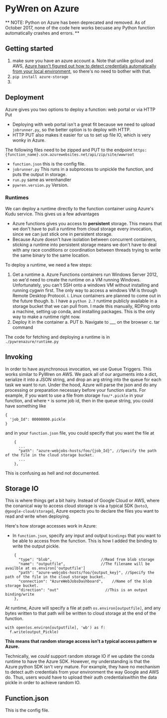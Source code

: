 # PyWren on Azure 

** NOTE: Python on Azure has been deprecated and removed. As of October 2017, none of the code here works becuase any Python function automatically crashes and errors. **

## Getting started

1.  make sure you have an azure account
    a. Note that unlike gcloud and AWS, [Azure hasn't figured out how to detect credentials automatically from your local environment](https://github.com/Azure/azure-sdk-for-python/issues/1310), so there's no need to bother with that.
2. `pip install azure-storage`
2. 

## Deployment
Azure gives you two options to deploy a function: web portal or via HTTP Put
* Deploying with web portal isn't a great fit because we need to upload `jobrunner.py`, so the better option is to deploy with HTTP.
* HTTP PUT also makes it easier for us to set up file IO, which is very wonky in Azure.

The following files need to be zipped and PUT to the endpoint `https:{function_name}.scm.azurewebsites.net/api/zip/site/wwwroot`

* `function.json` this is the config file. 
* `jobrunner.py` This runs in a subprocess to unpickle the function, and puts the output in storage.
* `run.py` same as wrenhandler
* `pywren.version.py` Version.

### Runtimes
We can deploy a runtime directly to the function container using Azure's Kudu service. This gives us a few advantages

* Azure functions gives you access to **persistent** storage. This means that we don't have to pull a runtime from cloud storage every invocation, since we can just stick one in persistent storage. 
* Because Azure doesn't have isolation between concurrent containers, sticking a runtime into persistent storage means we don't have to deal with any race conditions or coordination between threads trying to write the same binary to the same location.

To deploy a runtime, we need a few steps:
1. Get a runtime 
    a. Azure Functions containers run Windows Server 2012, so we'd need to create the runtime on a VM running Windows. Unfortunately, you can't SSH onto a windows VM without installing and running cygwin first. The only way to access a windows VM is through Remote Desktop Protocol.
        i. Linux containers are planned to come out in the future though.
    b. I have a `python 2.7` runtime publicly available in a storage bucket that we can pull from. I made this manually, RDPing onto a machine, setting up conda, and installing packages. This is the only way to make a runtime right now.
2. Deploy it in the container
    a. PUT
    b. Navigate to ___ on the browser
    c. tar command

The code for fetching and deploying a runtime is in `./pywrenazure/runtime.py`


## Invoking
In order to have asynchronous invocation, we use Queue Triggers. This works similar to PyWren on AWS. We pack all of our arguments into a dict, serialize it into a JSON string, and drop an arg string into the queue for each task we want to run. Under the hood, Azure will parse the json and do any processing or preparation necessary before your function starts. 
For example, if you want to use a file from storage `foo/*.pickle` in your function, and where `*` is some job id, then in the queue string, you could have something like

```
{
  'job_Id": 00000000.pickle
}
```
and in your `function.json` file, you could specify that you want the file at 

```
    {
      ...
      "path": "azure-webjobs-hosts/foo/{job_Id}", //Specify the path of the file in the cloud storage bucket.
      ...
    },
```
This is confusing as hell and not documented.


## Storage IO
This is where things get a bit hairy. Instead of Google Cloud or AWS, where the conanical way to access cloud storage is via a typical SDK (`boto3`, `@google-cloud/storage`), Azure expects you to declare the files you want to read and write when deploying. 

Here's how storage accesses work in Azure: 
* In `function.json`, specify any input and output `bindings` that you want to be able to access from the function. This is how I added the binding to write the output pickle. 

```
    {
      "type": "blob",                      //Read from blob storage
      "name": "outputfile",                //The filename will be availble at os.environ['outputfile']
      "path": "azure-webjobs-hosts/foo/{output_key}", //Specify the path of the file in the cloud storage bucket.
      "connection": "AzureWebJobsDashboard",    //Name of the blob storage bucket.
      "direction": "out"                     //This is an output binding/write
    },
```

At runtime, Azure will specify a file at path `os.environ[outputfile]`, and any bytes written to that path will be written to cloud storage at the end of the function.  

```
with open(os.environ[outputfile], 'wb') as f:
  f.write(output_Pickle)
```

**This means that random storage access isn't a typical access pattern w Azure.**

Technically, we _could_ support random storage IO if we update the conda runtime to have the Azure SDK. However, my understanding is that the Azure python SDK isn't very mature. For example, they have no mechanism to detect auth credentials from your environment the way Google and AWS do. Thus, users would have to upload their auth credentialswithin the data pickle in order to achieve random IO.

## Function.json
This is the config file. 


